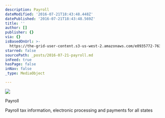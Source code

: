 ```yaml
---
description: Payroll
dateModified: '2016-07-21T18:43:48.448Z'
datePublished: '2016-07-21T18:43:48.569Z'
title: ''
author: []
publisher: {}
via: {}
isBasedOnUrl: >-
  https://the-grid-user-content.s3-us-west-2.amazonaws.com/e0935772-7635-480d-910a-eadab7f14a96.gif
starred: false
sourcePath: _posts/2016-07-21-payroll.md
inFeed: true
hasPage: false
inNav: false
_type: MediaObject

---
```

![](https://the-grid-user-content.s3-us-west-2.amazonaws.com/e0935772-7635-480d-910a-eadab7f14a96.gif)

Payroll

Payroll tax information, electronic processing and payments for all states